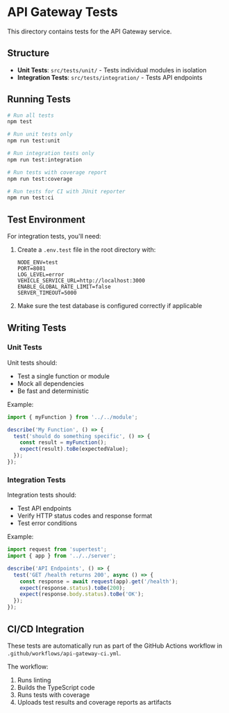 # API Gateway Tests

This directory contains tests for the API Gateway service.

## Structure

- **Unit Tests**: `src/tests/unit/` - Tests individual modules in isolation
- **Integration Tests**: `src/tests/integration/` - Tests API endpoints 

## Running Tests

```bash
# Run all tests
npm test

# Run unit tests only
npm run test:unit

# Run integration tests only
npm run test:integration

# Run tests with coverage report
npm run test:coverage

# Run tests for CI with JUnit reporter
npm run test:ci
```

## Test Environment

For integration tests, you'll need:

1. Create a `.env.test` file in the root directory with:
   ```
   NODE_ENV=test
   PORT=8081
   LOG_LEVEL=error
   VEHICLE_SERVICE_URL=http://localhost:3000
   ENABLE_GLOBAL_RATE_LIMIT=false
   SERVER_TIMEOUT=5000
   ```

2. Make sure the test database is configured correctly if applicable

## Writing Tests

### Unit Tests

Unit tests should:
- Test a single function or module
- Mock all dependencies
- Be fast and deterministic

Example:
```typescript
import { myFunction } from '../../module';

describe('My Function', () => {
  test('should do something specific', () => {
    const result = myFunction();
    expect(result).toBe(expectedValue);
  });
});
```

### Integration Tests

Integration tests should:
- Test API endpoints
- Verify HTTP status codes and response format
- Test error conditions

Example:
```typescript
import request from 'supertest';
import { app } from '../../server';

describe('API Endpoints', () => {
  test('GET /health returns 200', async () => {
    const response = await request(app).get('/health');
    expect(response.status).toBe(200);
    expect(response.body.status).toBe('OK');
  });
});
```

## CI/CD Integration

These tests are automatically run as part of the GitHub Actions workflow in `.github/workflows/api-gateway-ci.yml`.

The workflow:
1. Runs linting
2. Builds the TypeScript code
3. Runs tests with coverage
4. Uploads test results and coverage reports as artifacts 